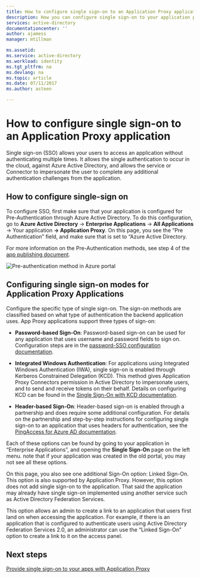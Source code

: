 ```yaml
---
title: How to configure single sign-on to an Application Proxy application | Microsoft Docs
description: How you can configure single sign-on to your application proxy application quickly
services: active-directory
documentationcenter: ''
author: ajamess
manager: mtillman

ms.assetid: 
ms.service: active-directory
ms.workload: identity
ms.tgt_pltfrm: na
ms.devlang: na
ms.topic: article
ms.date: 07/11/2017
ms.author: asteen

---
```


# How to configure single sign-on to an Application Proxy application

Single sign-on (SSO) allows your users to access an application without authenticating multiple times. It allows the single authentication to occur in the cloud, against Azure Active Directory, and allows the service or Connector to impersonate the user to complete any additional authentication challenges from the application.

## How to configure single-sign on
To configure SSO, first make sure that your application is configured for Pre-Authentication through Azure Active Directory. To do this configuration, go to **Azure Active Directory** -&gt; **Enterprise Applications** -&gt; **All Applications** -&gt; Your application **-&gt; Application Proxy**. On this page, you see the “Pre Authentication” field, and make sure that is set to “Azure Active Directory. 

For more information on the Pre-Authentication methods, see step 4 of the [app publishing document](application-proxy-publish-azure-portal.md).

   ![Pre-authentication method in Azure portal](./media/application-proxy-config-sso-how-to/app-proxy.png)

## Configuring single sign-on modes for Application Proxy Applications
Configure the specific type of single sign-on. The sign-on methods are classified based on what type of authentication the backend application uses. App Proxy applications support three types of sign-on:

-   **Password-based Sign-On**: Password-based sign-on can be used for any application that uses username and password fields to sign on. Configuration steps are in the [password-SSO configuration documentation](active-directory-enterprise-apps-whats-new-azure-portal.md#bring-your-own-password-sso-applications).

-   **Integrated Windows Authentication**: For applications using Integrated Windows Authentication (IWA), single sign-on is enabled through Kerberos Constrained Delegation (KCD). This method gives Application Proxy Connectors permission in Active Directory to impersonate users, and to send and receive tokens on their behalf. Details on configuring KCD can be found in the [Single Sign-On with KCD documentation](active-directory-application-proxy-sso-using-kcd.md).

-   **Header-based Sign-On**: Header-based sign-on is enabled through a partnership and does require some additional configuration. For details on the partnership and step-by-step instructions for configuring single sign-on to an application that uses headers for authentication, see the [PingAccess for Azure AD documentation](application-proxy-ping-access.md).

Each of these options can be found by going to your application in “Enterprise Applications”, and opening the **Single Sign-On** page on the left menu. note that if your application was created in the old portal, you may not see all these options.

On this page, you also see one additional Sign-On option: Linked Sign-On. This option is also supported by Application Proxy. However, this option does not add single sign-on to the application. That said the application may already have single sign-on implemented using another service such as Active Directory Federation Services. 

This option allows an admin to create a link to an application that users first land on when accessing the application. For example, if there is an application that is configured to authenticate users using Active Directory Federation Services 2.0, an administrator can use the “Linked Sign-On” option to create a link to it on the access panel.

## Next steps
[Provide single sign-on to your apps with Application Proxy](active-directory-application-proxy-sso-using-kcd.md)
